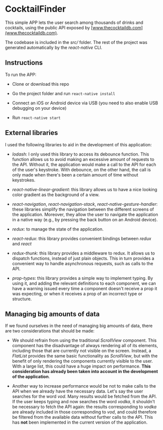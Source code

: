 # CocktailFinder

This simple APP lets the user search among thousands of drinks and cocktails, using the public API exposed by 
[www.thecocktaildb.com](www.thecocktaildb.com).


The codebase is included in the *src/* folder. The rest of the project was generated automatically by the *react-native* CLI. 

## Instructions

To run the APP:

* Clone or download this repo

* Go the project folder and run `react-native install`

* Connect an iOS or Android device via USB (you need to also enable USB debugging on your device)

* Run `react-native start`

## External libraries

I used the following libraries to aid in the development of this application:

* *lodash*: I only used this library to access its debounce function. This function allows 
us to avoid making an excessive amount of requests to the API. Without it, the application 
would make a call to the API for each of the user's keystroke. With debounce, on the other hand,
the call is only made when there's been a certain amount of time without keystrokes. 

* *react-native-linear-gradient*: this library allows us to have a nice looking color gradient
 as the background of a view.

* *react-navigation*, *react-navigation-stack*, *react-native-gesture-handler*: these libraries
 simplify the navigation between the different screens of the application. Moreover, 
 they allow the user to navigate the application in a native way (e.g., by pressing the 
 back button on an Android device).
 
* *redux*: to manage the state of the application.

* *react-redux*: this library provides convenient bindings between *redux* and *react*

* *redux-thunk*: this library provides a middleware to redux. It allows us to dispatch functions, 
instead of just plain objects. This in turn provides a convenient way to handle asynchronous
 requests, such as calls to the API.

* *prop-types*: this library provides a simple way to implement typing. By using it, 
and adding the relevant definitions to each component, we can have a warning 
issued every time a component doesn't receive a prop it was expecting, or when it 
receives a prop of an incorrect type or structure. 

## Managing big amounts of data

If we found ourselves in the need of managing big amounts of data, there are two 
considerations that should be made:

* We should refrain from using the traditional *ScrollView* component. 
This component has the disadvantage of always rendering all of its elements, including those
that are currently not visible on the screen. Instead, a *FlatList* provides the same basic
functionality as *ScrollView*, but with the benefit of only rendering the components currently
visible to the user. With a large list, this could have a huge impact on performance. **This 
consideration has already been taken into account in the development of the application**.

* Another way to increase performance would be not to make calls to the API when we already
have the necessary data. Let's say the user searches for the word *vod*. Many results would
be fetched from the API. If the user keeps typing and now searches the word *vodka*, it shouldn't
be necessary to fetch the API again: the results corresponding to *vodka* are already included
in those corresponding to *vod*, and could therefore be filtered from the available data
without further calls to the API. This has **not** been implemented in the current version of
the application.
